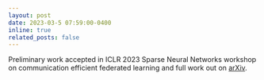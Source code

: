 ```yaml
---
layout: post
date: 2023-03-5 07:59:00-0400
inline: true
related_posts: false
---
```


Preliminary work accepted in ICLR 2023 Sparse Neural Networks workshop on communication efficient federated learning and full work out on [arXiv](https://arxiv.org/abs/2405.09037).
